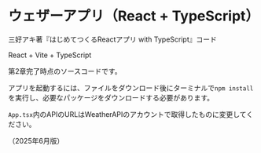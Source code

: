 # ウェザーアプリ（React + TypeScript）

三好アキ著『はじめてつくるReactアプリ with TypeScript』コード

React + Vite + TypeScript

第2章完了時点のソースコードです。

アプリを起動するには、ファイルをダウンロード後にターミナルで`npm install`を実行し、必要なパッケージをダウンロードする必要があります。

`App.tsx`内のAPIのURLはWeatherAPIのアカウントで取得したものに変更してください。

（2025年6月版）